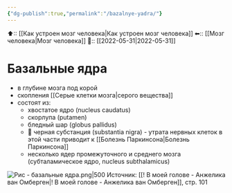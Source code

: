 ```yaml
---
{"dg-publish":true,"permalink":"/bazalnye-yadra/"}
---
```



⬆:: [[Как устроен мозг человека\|Как устроен мозг человека]]
⬅:: [[Мозг человека\|Мозг человека]]
📅:: [[2022-05-31\|2022-05-31]]

# Базальные ядра
- в глубине мозга под корой
- скопления [[Серые клетки мозга\|серого вещества]]
- состоят из:
	- хвостатое ядро (nucleus caudatus)
	- скорлупа (putamen)
	- бледный шар (globus pallidus)
	- 🚩 черная субстанция (substantia nigra) - утрата нервных клеток в этой части приводит к [[Болезнь Паркинсона\|Болезнь Паркинсона]]
	- несколько ядер промежуточного и среднего мозга (субталамическое ядро, nucleus subthalamicus)

![Рис - базальные ядра.png|500](/img/user/%D0%A0%D0%B8%D1%81%20-%20%D0%B1%D0%B0%D0%B7%D0%B0%D0%BB%D1%8C%D0%BD%D1%8B%D0%B5%20%D1%8F%D0%B4%D1%80%D0%B0.png)
Источник: [[! В моей голове - Анжелика ван Омберген\|! В моей голове - Анжелика ван Омберген]], стр. 101
